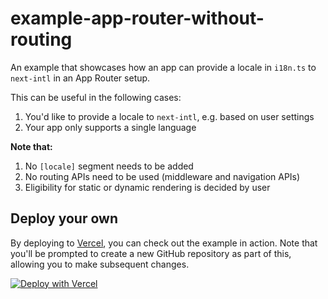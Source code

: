 # example-app-router-without-routing

An example that showcases how an app can provide a locale in `i18n.ts` to `next-intl` in an App Router setup.

This can be useful in the following cases:

1. You'd like to provide a locale to `next-intl`, e.g. based on user settings
2. Your app only supports a single language

**Note that:**

1. No `[locale]` segment needs to be added
2. No routing APIs need to be used (middleware and navigation APIs)
3. Eligibility for static or dynamic rendering is decided by user

## Deploy your own

By deploying to [Vercel](https://vercel.com), you can check out the example in action. Note that you'll be prompted to create a new GitHub repository as part of this, allowing you to make subsequent changes.

[![Deploy with Vercel](https://vercel.com/button)](https://vercel.com/new/clone?repository-url=https://github.com/amannn/next-intl/tree/main/examples/example-app-router-without-routing)
